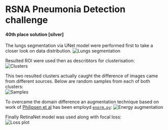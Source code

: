 # RSNA Pneumonia Detection challenge
#### 40th place solution [silver]

The lungs segmentation via UNet model were performed first to take a closer look on data distribution.
![Lungs segmentation](https://habrastorage.org/webt/nb/za/mx/nbzamx6cxtqj3yrhoxr3egzja-e.png)

Resulted ROI were used then as describtors for clusterisation:  
![Clusters](https://habrastorage.org/webt/6k/if/qw/6kifqwxfehnqes4styicxq-mp90.png)

This two resulted clusters actually caught the difference of images came from different sources.
Below are random samples from each of both clusters:  
![Samples](https://habrastorage.org/webt/yf/ie/hm/yfiehmgrooywr39nknegwgcdu78.png)

To overcame the domain difference an augmentation technique based on work of [Philipsen et al](http://ieeexplore.ieee.org/stamp/stamp.jsp?tp=&arnumber=7073580&isnumber=7229384) has been employd [`enorm.py`](https://github.com/vessemer/RSNA/blob/671e4077b23b81a77f566d73944bc105406e304d/utils/enorm.py):
![Energy augmentation](https://habrastorage.org/webt/cy/yt/fa/cyytfahd_wzgz-tfbepymfwkdhg.png)

Finally RetinaNet model was used along with focal loss:  
![Loss plot](https://habrastorage.org/webt/mb/jj/7u/mbjj7upwwnflxkf-moezywavbw4.png)
